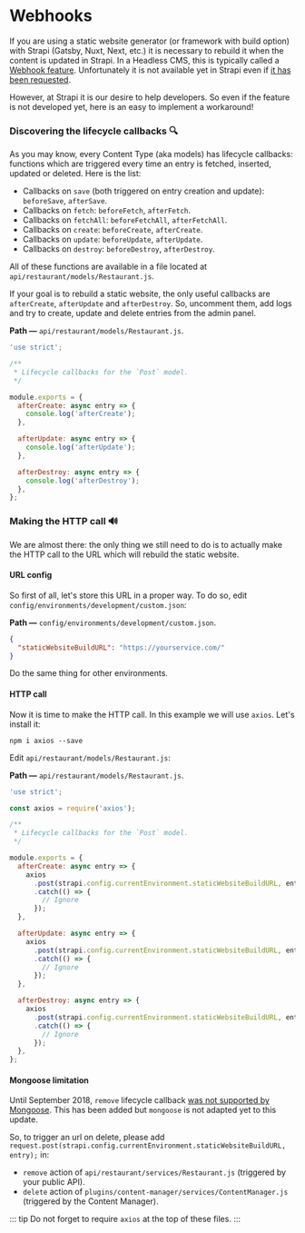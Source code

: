 # Webhooks

If you are using a static website generator (or framework with build option) with Strapi (Gatsby, Nuxt, Next, etc.) it is necessary to rebuild it when the content is updated in Strapi. In a Headless CMS, this is typically called a [Webhook feature](https://strapi.io/marketplace/webhooks). Unfortunately it is not available yet in Strapi even if [it has been requested](https://portal.productboard.com/strapi/c/27-webhooks).

However, at Strapi it is our desire to help developers. So even if the feature is not developed yet, here is an easy to implement a workaround!

### Discovering the lifecycle callbacks 🔍

As you may know, every Content Type (aka models) has lifecycle callbacks: functions which are triggered every time an entry is fetched, inserted, updated or deleted. Here is the list:

- Callbacks on `save` (both triggered on entry creation and update): `beforeSave`, `afterSave`.
- Callbacks on `fetch`: `beforeFetch`, `afterFetch`.
- Callbacks on `fetchAll`: `beforeFetchAll`, `afterFetchAll`.
- Callbacks on `create`: `beforeCreate`, `afterCreate`.
- Callbacks on `update`: `beforeUpdate`, `afterUpdate`.
- Callbacks on `destroy`: `beforeDestroy`, `afterDestroy`.

All of these functions are available in a file located at `api/restaurant/models/Restaurant.js`.

If your goal is to rebuild a static website, the only useful callbacks are `afterCreate`, `afterUpdate` and `afterDestroy`. So, uncomment them, add logs and try to create, update and delete entries from the admin panel.

**Path —** `api/restaurant/models/Restaurant.js`.

```js
'use strict';

/**
 * Lifecycle callbacks for the `Post` model.
 */

module.exports = {
  afterCreate: async entry => {
    console.log('afterCreate');
  },

  afterUpdate: async entry => {
    console.log('afterUpdate');
  },

  afterDestroy: async entry => {
    console.log('afterDestroy');
  },
};
```

### Making the HTTP call 🔊

We are almost there: the only thing we still need to do is to actually make the HTTP call to the URL which will rebuild the static website.

#### URL config

So first of all, let's store this URL in a proper way. To do so, edit `config/environments/development/custom.json`:

**Path —** `config/environments/development/custom.json`.

```json
{
  "staticWebsiteBuildURL": "https://yourservice.com/"
}
```

Do the same thing for other environments.

#### HTTP call

Now it is time to make the HTTP call. In this example we will use `axios`. Let's install it:

```
npm i axios --save
```

Edit `api/restaurant/models/Restaurant.js`:

**Path —** `api/restaurant/models/Restaurant.js`.

```js
'use strict';

const axios = require('axios');

/**
 * Lifecycle callbacks for the `Post` model.
 */

module.exports = {
  afterCreate: async entry => {
    axios
      .post(strapi.config.currentEnvironment.staticWebsiteBuildURL, entry)
      .catch(() => {
        // Ignore
      });
  },

  afterUpdate: async entry => {
    axios
      .post(strapi.config.currentEnvironment.staticWebsiteBuildURL, entry)
      .catch(() => {
        // Ignore
      });
  },

  afterDestroy: async entry => {
    axios
      .post(strapi.config.currentEnvironment.staticWebsiteBuildURL, entry)
      .catch(() => {
        // Ignore
      });
  },
};
```

#### Mongoose limitation

Until September 2018, `remove` lifecycle callback [was not supported by Mongoose](https://github.com/Automattic/mongoose/issues/3054). This has been added but `mongoose` is not adapted yet to this update.

So, to trigger an url on delete, please add `request.post(strapi.config.currentEnvironment.staticWebsiteBuildURL, entry);` in:

- `remove` action of `api/restaurant/services/Restaurant.js` (triggered by your public API).
- `delete` action of `plugins/content-manager/services/ContentManager.js` (triggered by the Content Manager).

::: tip
Do not forget to require `axios` at the top of these files.
:::
